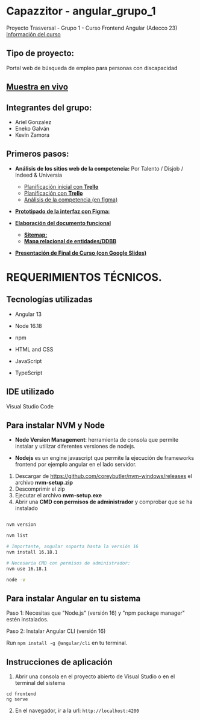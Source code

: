# Capazzitor - angular_grupo_1
Proyecto Trasversal - Grupo 1 - Curso Frontend Angular (Adecco 23)
[Información del curso](https://fundacionadecco.org/cursos/desarrollo-web-frontend/)

## Tipo de proyecto:
Portal web de búsqueda de empleo para personas con discapacidad

## [Muestra en vivo](https://portal-empleo-7f519.web.app/)

## Integrantes del grupo:
- Ariel Gonzalez
- Eneko Galván
- Kevin Zamora

## Primeros pasos:

- **Análisis de los sitios web de la competencia:** Por Talento / Disjob / Indeed & Universia
    - [Planificación inicial con **Trello**](https://trello.com/b/MzW5G4mb/proyectotransversalkevinjavierignacioarieleneko)
    - [Planificación con **Trello**](https://trello.com/b/QbZhWLWv/proyecto-portal-laboral-discapacidad)
    - [Análisis de la competencia (en figma)](https://www.figma.com/file/7yUNZ6wXs1o2xraJYrfPLi/Curso-Angular-Grupo-1)

- [**Prototipado de la interfaz con Figma:**](https://www.figma.com/file/O3N7YgQiMZY5iRcFDXIZOR/home-Portal)

- [**Elaboración del documento funcional**](https://github.com/zamelkev/angular_grupo_1/blob/main/Project-Documentation/DOCUMENTO_FUNCIONAL_portal_empleo_discapacidad.md)
    - [**Sitemap:**](https://github.com/zamelkev/angular_grupo_1/blob/main/Project-Documentation/Project-Sitemap.jpg)
    - [**Mapa relacional de entidades/DDBB**](https://github.com/zamelkev/angular_grupo_1/blob/main/Project-Documentation/DB-Tables-Relationship.jpg)

- [**Presentación de Final de Curso (con Google Slides)**](https://docs.google.com/presentation/d/1M3Obd7zfx7eUyw7aNmA2YLW9Rhde3032ZDDZelhjL0U/)

# REQUERIMIENTOS TÉCNICOS.

## Tecnologías utilizadas

- Angular 13

- Node 16.18

- npm

- HTML and CSS

- JavaScript

- TypeScript

## IDE utilizado
Visual Studio Code
  
## Para instalar NVM y Node

- **Node Version Management**: herramienta de consola que permite instalar y utilizar diferentes versiones de nodejs.

- **Nodejs** es un engine javascript que permite la ejecución de frameworks frontend por ejemplo angular en el lado servidor.

1. Descargar de https://github.com/coreybutler/nvm-windows/releases el archivo **nvm-setup.zip**
3. Descomprimir el zip
4. Ejecutar el archivo **nvm-setup.exe**
5. Abrir una **CMD con permisos de administrador** y comprobar que se ha instalado

```bash

nvm version

nvm list

# Importante, angular soporta hasta la versión 16
nvm install 16.18.1

# Necesaria CMD con permisos de administrador:
nvm use 16.18.1

node -v
```

## Para instalar Angular en tu sistema
Paso 1: Necesitas que "Node.js" (versión 16) y "npm package manager" estén instalados.

Paso 2: Instalar Angular CLI (versión 16)

Run `npm install -g @angular/cli` en tu terminal.  
  
## Instrucciones de aplicación  
  
1. Abrir una consola en el proyecto abierto de Visual Studio o en el terminal del sistema
```
cd frontend
ng serve
```
2. En el navegador, ir a la url: `http://localhost:4200`
